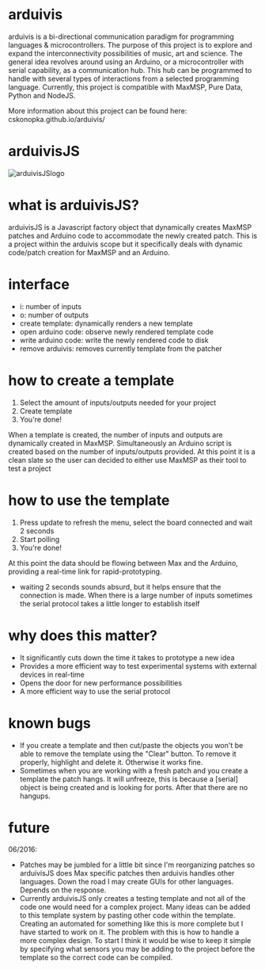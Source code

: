 arduivis
========

arduivis is a bi-directional communication paradigm for programming languages & microcontrollers. The purpose of this project is to explore and expand the interconnectivity possibilities of music, art and science. The general idea revolves around using an Arduino, or a microcontroller with serial capability, as a communication hub. This hub can be programmed to handle with several types of interactions from a selected programming language. Currently, this project is compatible with MaxMSP, Pure Data, Python and NodeJS.

More information about this project can be found here: cskonopka.github.io/arduivis/


arduivisJS
========

![arduivisJSlogo](http://i.imgur.com/MLyE3eL.png?1)

what is arduivisJS?
========
arduivisJS is a Javascript factory object that dynamically creates MaxMSP patches and Arduino code to accommodate the newly created patch. This is a project within the arduivis scope but it specifically deals with dynamic code/patch creation for MaxMSP and an Arduino.

interface
========
- i: number of inputs
- o: number of outputs
- create template: dynamically renders a new template
- open arduino code: observe newly rendered template code
- write arduino code: write the newly rendered code to disk
- remove arduivis: removes currently template from the patcher


how to create a template
========
1. Select the amount of inputs/outputs needed for your project
2. Create template
3. You're done!

When a template is created, the number of inputs and outputs are dynamically created in MaxMSP. Simultaneously an Arduino script is created based on the number of inputs/outputs provided. At this point it is a clean slate so the user can decided to either use MaxMSP as their tool to test a project 

how to use the template
========
1. Press update to refresh the menu, select the board connected and wait 2 seconds
2. Start polling
3. You're done!

At this point the data should be flowing between Max and the Arduino, providing a real-time link for rapid-prototyping. 

* waiting 2 seconds sounds absurd, but it helps ensure that the connection is made. When there is a large number of inputs sometimes the serial protocol takes a little longer to establish itself

why does this matter?
========
- It significantly cuts down the time it takes to prototype a new idea
- Provides a more efficient way to test experimental systems with external devices in real-time
- Opens the door for new performance possibilities
- A more efficient way to use the serial protocol

known bugs
========
- If you create a template and then cut/paste the objects you won't be able to remove the template using the "Clear" button. To remove it properly, highlight and delete it. Otherwise it works fine.
- Sometimes when you are working with a fresh patch and you create a template the patch hangs. It will unfreeze, this is because a [serial] object is being created and is looking for ports. After that there are no hangups.

future
========
06/2016:
- Patches may be jumbled for a little bit since I'm reorganizing patches so arduivisJS does Max specific patches then arduivis handles other languages. Down the road I may create GUIs for other languages. Depends on the response.
- Currently arduivisJS only creates a testing template and not all of the code one would need for a complex project. Many ideas can be added to this template system by pasting other code within the template. Creating an automated for something like this is more complete but I have started to work on it. The problem with this is how to handle a more complex design. To start I think it would be wise to keep it simple by specifying what sensors you may be adding to the project before the template so the correct code can be compiled.


